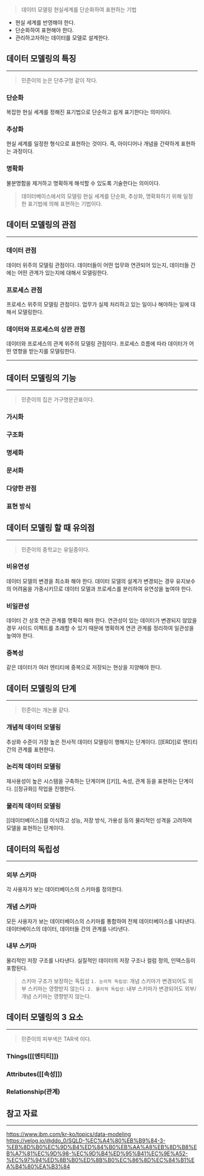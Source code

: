> 데이터 모델링
> 현실세계를 단순화하여 표현하는 기법

- 현실 세계를 반영해야 한다.
- 단순화하여 표현해야 한다.
- 관리하고자하는 데이터를 모델로 설계한다.

## 데이터 모델링의 특징
---
> 민준이의 눈은 단추구멍 같이 작다.
### 단순화
복잡한 현실 세계를 정해진 표기법으로 단순하고 쉽게 표기한다는 의미이다.

### 추상화
현실 세계를 일정한 형식으로 표현하는 것이다. 즉, 아이디어나 개념을 간략하게 표현하는 과정이다.

### 명확화
불분명함을 제거하고 명확하게 해석할 수 있도록 기술한다는 의미이다.

> 데이터베이스에서의 모델링
> 현실 세계를 단순화, 추상화, 명확화하기 위해 일정한 표기법에 의해 표현하는 기법이다.

## 데이터 모델링의 관점
---
### 데이터 관점
데이터 위주의 모델링 관점이다.
데이터들이 어떤 업무와 연관되어 있는지, 데이터들 간에는 어떤 관계가 있는지에 대해서 모델링한다.

### 프로세스 관점
프로세스 위주의 모델링 관점이다.
업무가 실제 처리하고 있는 일이나 해야하는 일에 대해서 모델링한다.

### 데이터와 프로세스의 상관 관점
데이터와 프로세스의 관계 위주의 모델링 관점이다.
프로세스 흐름에 따라 데이터가 어떤 영향을 받는지를 모델링한다.

****
## 데이터 모델링의 기능
---
> 민준이의 집은 가구명문관표이다.
### 가시화
### 구조화
### 명세화
### 문서화
### 다양한 관점
### 표현 방식

## 데이터 모델링 할 때 유의점
---
> 민준이의 중학교는 유일중이다.
### 비유연성
데이터 모델의 변경을 최소화 해야 한다.
데이터 모델의 설계가 변경되는 경우 유지보수의 어려움을 가중시키므로 데이터 모델과 프로세스를 분리하여 유연성을 높여야 한다.

### 비일관성
데이터 간 상호 연관 관계를 명확히 해야 한다.
연관성이 있는 데이터가 변경되지 않았을 경우 사이드 이펙트를 초래할 수 있기 때문에 명확하게 연관 관계를 정리하여 일관성을 높여야 한다.

### 중복성
같은 데이터가 여러 엔티티에 중복으로 저장되는 현상을 지양해야 한다.

## 데이터 모델링의 단계
---
> 민준이는 개논물 같다.
### 개념적 데이터 모델링
추상화 수준이 가장 높은 전사적 데이터 모델링이 행해지는 단계이다.
[[ERD]]로 엔티티 간의 관계를 표현한다.

### 논리적 데이터 모델링
재사용성이 높은 시스템을 구축하는 단계이며 [[키]], 속성, 관계 등을 표현하는 단계이다. 
[[정규화]] 작업을 진행한다.

### 물리적 데이터 모델링
[[데이터베이스]]를 이식하고 성능, 저장 방식, 가용성 등의 물리적인 성격을 고려하여 모델을 표현하는 단계이다.

## 데이터의 독립성
---
### 외부 스키마
각 사용자가 보는 데이터베이스의 스키마를 정의한다.

### 개념 스키마
모든 사용자가 보는 데이터베이스의 스키마를 통합하여 전체 데이터베이스를 나타낸다.
데이터베이스의 데이터, 데이터들 간의 관계를 나타낸다.

### 내부 스키마
물리적인 저장 구조를 나타낸다.
실질적인 데이터의 저장 구조나 컬럼 정의, 인덱스등이 포함된다.

> 스키마 구조가 보장하는 독립성
> `1. 논리적 독립성`: 개념 스키마가 변경되어도 외부 스키마는 영향받지 않는다.
> `2. 물리적 독립성`: 내부 스키마가 변경되어도 외부/개념 스키마는 영향받지 않는다.

## 데이터 모델링의 3 요소
---
> 민준이의 피부색은 TAR색 이다.
### Things([[엔티티]])
### Attributes([[속성]])
### Relationship(관계)


## 참고 자료
---
https://www.ibm.com/kr-ko/topics/data-modeling
https://velog.io/@ddo_0/SQLD-%EC%A4%80%EB%B9%84-3-%EB%8D%B0%EC%9D%B4%ED%84%B0%EB%AA%A8%EB%8D%B8%EB%A7%81%EC%9D%98-%EC%9D%B4%ED%95%B41%EC%9E%A52-%EC%97%94%ED%8B%B0%ED%8B%B0%EC%86%8D%EC%84%B1%EA%B4%80%EA%B3%84